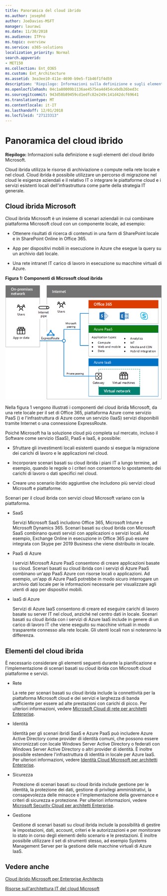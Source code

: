 ```yaml
---
title: Panoramica del cloud ibrido
ms.author: josephd
author: JoeDavies-MSFT
manager: laurawi
ms.date: 11/30/2018
ms.audience: ITPro
ms.topic: overview
ms.service: o365-solutions
localization_priority: Normal
search.appverid:
- MET150
ms.collection: Ent_O365
ms.custom: Ent_Architecture
ms.assetid: 3ea3ee10-411e-4690-b9e5-f1b46f1f4d59
description: 'Riepilogo: Informazioni sulla definizione e sugli elementi del cloud ibrido Microsoft.'
ms.openlocfilehash: 04c1a80009b1136ae4575ea4d454cebdb26bed3c
ms.sourcegitcommit: 943d58b89459cd1edfc82e249c141d42dcf69641
ms.translationtype: MT
ms.contentlocale: it-IT
ms.lasthandoff: 12/01/2018
ms.locfileid: "27123313"
---
```

# <a name="hybrid-cloud-overview"></a>Panoramica del cloud ibrido

 **Riepilogo:** Informazioni sulla definizione e sugli elementi del cloud ibrido Microsoft.
  
Cloud ibrida utilizza le risorse di archiviazione o compute nella rete locale e nel cloud. Cloud ibrida è possibile utilizzare un percorso di migrazione nel cloud le esigenze aziendali e il relativo IT o integrare le piattaforme cloud e i servizi esistenti locali dell'infrastruttura come parte della strategia IT generale.
  
## <a name="microsoft-hybrid-cloud"></a>Cloud ibrida Microsoft

Cloud ibrida Microsoft è un insieme di scenari aziendali in cui combinare piattaforma Microsoft cloud con un componente locale, ad esempio: 
  
- Ottenere risultati di ricerca di contenuti in una farm di SharePoint locale e in SharePoint Online in Office 365.
    
- App per dispositivi mobili in esecuzione in Azure che esegue la query su un archivio dati locale.
    
- Una rete intranet IT carico di lavoro in esecuzione su macchine virtuali di Azure.
    
**Figura 1: Componenti di Microsoft cloud ibrida**

![Componenti del cloud ibrido Microsoft](media/Hybrid-Poster/MS-Hybrid-Cloud.png)
  
Nella figura 1 vengono illustrati i componenti del cloud ibrida Microsoft, da una rete locale per il set di Office 365, piattaforma Azure come servizio PaaS () e l'infrastruttura di Azure come un servizio (IaaS) servizi disponibili tramite Internet o una connessione ExpressRoute.
  
Poiché Microsoft ha la soluzione cloud più completa sul mercato, incluso il Software come servizio (SaaS), PaaS e IaaS, è possibile:
  
- Sfruttare gli investimenti locali esistenti quando si esegue la migrazione dei carichi di lavoro e le applicazioni nel cloud.
    
- Incorporare scenari basati su cloud ibrida i piani IT a lungo termine, ad esempio, quando le regole o i criteri non consentono lo spostamento dei carichi di lavoro o dati specifici nel cloud.
    
- Creare uno scenario ibrido aggiuntive che includono più servizi cloud Microsoft e piattaforme.
    
Scenari per il cloud ibrida con servizi cloud Microsoft variano con la piattaforma.
  
- SaaS
    
    Servizi Microsoft SaaS includono Office 365, Microsoft Intune e Microsoft Dynamics 365. Scenari basati su cloud ibrida con Microsoft SaaS combinano questi servizi con applicazioni o servizi locali. Ad esempio, Exchange Online in esecuzione in Office 365 può essere integrata con Skype per 2019 Business che viene distribuito in locale.
    
- PaaS di Azure
    
    I servizi Microsoft Azure PaaS consentono di creare applicazioni basate su cloud. Scenari basati su cloud ibrida con i servizi di Azure PaaS combinano un'app PaaS Azure con risorse locali o applicazioni. Ad esempio, un'app di Azure PaaS potrebbe in modo sicuro interrogare un archivio dati locale per le informazioni necessarie per visualizzare agli utenti di app per dispositivi mobili.
    
- IaaS di Azure
    
    Servizi di Azure IaaS consentono di creare ed eseguire carichi di lavoro basate su server IT nel cloud, anziché nel centro dati in locale. Scenari basati su cloud ibrida con i servizi di Azure IaaS include in genere di un carico di lavoro IT che viene eseguito su macchine virtuali in modo trasparente connesso alla rete locale. Gli utenti locali non si noteranno la differenza.
    
## <a name="elements-of-hybrid-cloud"></a>Elementi del cloud ibrida

È necessario considerare gli elementi seguenti durante la pianificazione e l'implementazione di scenari basati su cloud ibrida con Microsoft cloud piattaforme e servizi.
  
- Rete
    
    La rete per scenari basati su cloud ibrida include la connettività per la piattaforma Microsoft cloud e dei servizi e larghezza di banda sufficiente per essere ad alte prestazioni con carichi di picco. Per ulteriori informazioni, vedere [Microsoft Cloud di rete per architetti Enterprise](microsoft-cloud-networking-for-enterprise-architects.md).
    
- Identità
    
    Identità per gli scenari ibridi SaaS e Azure PaaS può includere Azure Active Directory come provider di identità comuni, che possono essere sincronizzati con locale Windows Server Active Directory o federati con Windows Server Active Directory o altri provider di identità. È inoltre possibile estendere l'infrastruttura di identità in locale per Azure IaaS. Per ulteriori informazioni, vedere [Identità Cloud Microsoft per architetti Enterprise](microsoft-cloud-it-architecture-resources.md#identity).
    
- Sicurezza
    
    Protezione di scenari basati su cloud ibrida include gestione per le identità, la protezione dei dati, gestione di privilegi amministrativi, la consapevolezza delle minacce e l'implementazione della governance e criteri di sicurezza e protezione. Per ulteriori informazioni, vedere [Microsoft Security Cloud per architetti Enterprise](https://technet.microsoft.com/library/dn919927.aspx#security).
    
- Gestione
    
    Gestione di scenari basati su cloud ibrida include la possibilità di gestire le impostazioni, dati, account, criteri e le autorizzazioni e per monitorare lo stato in corso degli elementi dello scenario e le prestazioni. È inoltre possibile utilizzare il set di strumenti stesso, ad esempio Systems Management Server per la gestione delle macchine virtuali di Azure IaaS.
    
## <a name="see-also"></a>Vedere anche

[Cloud ibrido Microsoft per Enterprise Architects](microsoft-hybrid-cloud-for-enterprise-architects.md)
  
[Risorse sull'architettura IT del cloud Microsoft](microsoft-cloud-it-architecture-resources.md)

